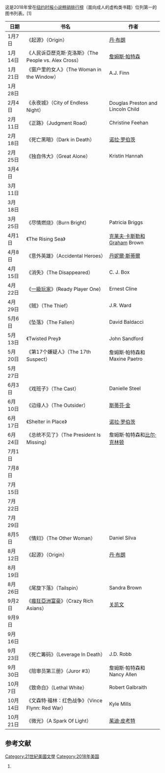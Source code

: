 这是2018年曾在[纽约时报小说畅销排行榜](../Page/紐約時報暢銷書榜.md "wikilink")（面向成人的虚构类书籍）位列第一的图书列表。\[1\]

| 日期     | 书名                                                                 | 作者                                                                       |
| ------ | ------------------------------------------------------------------ | ------------------------------------------------------------------------ |
| 1月7日   | 《起源》（Origin）                                                       | [丹·布朗](../Page/丹·布朗.md "wikilink")                                       |
| 1月14日  | 《人民诉亞歷克斯·克洛斯》（The People vs. Alex Cross）                           | [詹姆斯·帕特森](../Page/詹姆斯·帕特森.md "wikilink")                                 |
| 1月21日  | 《窗户里的女人》（The Woman in the Window）                                  | A.J. Finn                                                                |
| 1月28日  |                                                                    |                                                                          |
| 2月4日   | 《永夜城》（City of Endless Night）                                       | Douglas Preston and Lincoln Child                                        |
| 2月11日  | 《正路》（Judgment Road）                                                | Christine Feehan                                                         |
| 2月18日  | 《死亡黑暗》（Dark in Death）                                              | [诺拉·罗伯茨](https://zh.wikipedia.org/wiki/诺拉·罗伯茨 "wikilink")                |
| 2月25日  | 《独自伟大》（Great Alone）                                                | Kristin Hannah                                                           |
| 3月4日   |                                                                    |                                                                          |
| 3月11日  |                                                                    |                                                                          |
| 3月18日  |                                                                    |                                                                          |
| 3月25日  | 《尽情燃烧》（Burn Bright）                                                | Patricia Briggs                                                          |
| 4月1日   | 《The Rising Sea》                                                   | [克莱夫·卡斯勒和Graham](https://zh.wikipedia.org/wiki/克莱夫·卡斯勒 "wikilink") Brown |
| 4月8日   | 《意外英雄》（Accidental Heroes）                                          | [丹妮爾·斯蒂爾](../Page/丹妮爾·斯蒂爾.md "wikilink")                                 |
| 4月15日  | 《消失》（The Disappeared）                                              | C. J. Box                                                                |
| 4月22日  | 《[一級玩家](../Page/一級玩家.md "wikilink")》(Ready Player One)             | Ernest Cline                                                             |
| 4月29日  | 《贼》（The Thief）                                                     | J.R. Ward                                                                |
| 5月6日   | 《坠落》（The Fallen）                                                   | David Baldacci                                                           |
| 5月13日  | 《Twisted Prey》                                                     | John Sandford                                                            |
| 5月20日  | 《第17个嫌疑人》（The 17th Suspect）                                        | 詹姆斯·帕特森和 Maxine Paetro                                                   |
| 5月27日  |                                                                    |                                                                          |
| 6月3日   | 《戏班子》（The Cast）                                                    | Danielle Steel                                                           |
| 6月10日  | 《边缘人》（The Outsider）                                                | [斯蒂芬·金](../Page/斯蒂芬·金.md "wikilink")                                     |
| 6月17日  | 《Shelter in Place》                                                 | [诺拉·罗伯茨](https://zh.wikipedia.org/wiki/诺拉·罗伯茨 "wikilink")                |
| 6月24日  | 《总统不见了》（The President Is Missing）                                  | 詹姆斯·帕特森和[比尔·克林顿](../Page/比尔·克林顿.md "wikilink")                           |
| 7月1日   |                                                                    |                                                                          |
| 7月8日   |                                                                    |                                                                          |
| 7月15日  |                                                                    |                                                                          |
| 7月22日  |                                                                    |                                                                          |
| 7月29日  |                                                                    |                                                                          |
| 8月5日   | 《情妇》（The Other Woman）                                              | Daniel Silva                                                             |
| 8月12日  | 《起源》（Origin）                                                       | [丹·布朗](../Page/丹·布朗.md "wikilink")                                       |
| 8月19日  |                                                                    |                                                                          |
| 8月26日  | 《尾旋下落》（Tailspin）                                                   | Sandra Brown                                                             |
| 9月2日   | 《[瘋狂亞洲富豪](../Page/瘋狂亞洲富豪_\(小說\).md "wikilink")》（Crazy Rich Asians） | [关凯文](../Page/关凯文.md "wikilink")                                         |
| 9月9日   |                                                                    |                                                                          |
| 9月16日  |                                                                    |                                                                          |
| 9月23日  | 《死亡筹码》（Leverage In Death）                                          | J.D. Robb                                                                |
| 9月30日  | 《陪审员第三册》（Juror \#3）                                                | 詹姆斯·帕特森和 Nancy Allen                                                     |
| 10月7日  | 《致命白》（Lethal White）                                                | Robert Galbraith                                                         |
| 10月14日 | 《文森特·福林：红色战争》（Vince Flynn: Red War）                                | Kyle Mills                                                               |
| 10月21日 | 《微光》（A Spark Of Light）                                             | [茱迪·皮考特](../Page/茱迪·皮考特.md "wikilink")                                   |

## 参考文献

[Category:21世紀美國文學](https://zh.wikipedia.org/wiki/Category:21世紀美國文學 "wikilink")
[Category:2018年美国](https://zh.wikipedia.org/wiki/Category:2018年美国 "wikilink")

1.